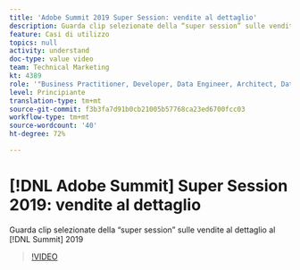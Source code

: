 ```yaml
---
title: 'Adobe Summit 2019 Super Session: vendite al dettaglio'
description: Guarda clip selezionate della “super session” sulle vendite al dettaglio al Summit 2019
feature: Casi di utilizzo
topics: null
activity: understand
doc-type: value video
team: Technical Marketing
kt: 4389
role: '"Business Practitioner, Developer, Data Engineer, Architect, Data Architect, Administrator, Leader"'
level: Principiante
translation-type: tm+mt
source-git-commit: f3b3fa7d91b0cb21005b57768ca23ed6700fcc03
workflow-type: tm+mt
source-wordcount: '40'
ht-degree: 72%

---
```



# [!DNL Adobe Summit] Super Session 2019: vendite al dettaglio

Guarda clip selezionate della “super session” sulle vendite al dettaglio al [!DNL Summit] 2019

>[!VIDEO](https://video.tv.adobe.com/v/30549/?quality=12)
